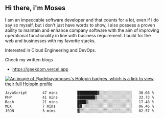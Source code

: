## Hi there, i'm Moses

I am an impeccable software developer and that counts for a lot, even if i do say so myself, but i don't just have words to show, i also possess a proven ability to maintain and enhance company software with the aim of improving operational functionality in line with business requirement. I build for the web and businesses with my favorite stacks.

Interested in Cloud Engineering and DevOps.

Check my written blogs
- https://geekdom.vercel.app

[![An image of @adebayomoses's Holopin badges, which is a link to view their full Holopin profile](https://holopin.me/adebayomoses)](https://holopin.io/@adebayomoses)

<!--START_SECTION:waka-->

```txt
JavaScript       47 mins         █████████▓░░░░░░░░░░░░░░░   38.08 %
PHP              41 mins         ████████▒░░░░░░░░░░░░░░░░   33.73 %
Bash             21 mins         ████▒░░░░░░░░░░░░░░░░░░░░   17.48 %
MDX              7 mins          █▓░░░░░░░░░░░░░░░░░░░░░░░   06.46 %
JSON             3 mins          ▓░░░░░░░░░░░░░░░░░░░░░░░░   02.57 %
```

<!--END_SECTION:waka-->
